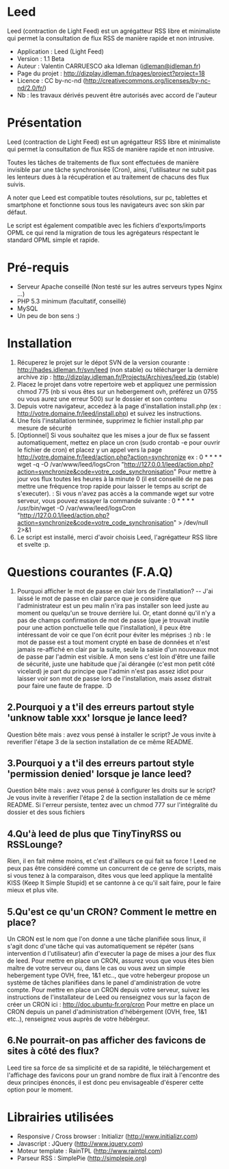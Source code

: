 Leed
====

Leed (contraction de Light Feed) est un agrégatteur RSS libre et minimaliste qui permet la consultation de flux RSS de manière rapide et non intrusive.

- Application : Leed (Light Feed)
- Version : 1.1 Beta
- Auteur : Valentin CARRUESCO aka Idleman (idleman@idleman.fr)
- Page du projet : http://dizplay.idleman.fr/pages/project?project=18
- Licence : CC by-nc-nd (http://creativecommons.org/licenses/by-nc-nd/2.0/fr/) 
- Nb : les travaux dérivés peuvent être autorisés avec accord de l'auteur


Présentation
====

  Leed (contraction de Light Feed) est un agrégatteur RSS libre et minimaliste qui permet la consultation de flux RSS de manière rapide et non intrusive.
	
Toutes les tâches de traitements de flux sont effectuées de manière invisible par une tâche synchronisée (Cron), ainsi, l'utilisateur ne subit pas les lenteurs dues à la récupération et au traitement de chacuns des flux suivis.

A noter que Leed est compatible toutes résolutions, sur pc, tablettes et smartphone et fonctionne sous tous les navigateurs avec son skin par défaut.
	
Le script est également compatible avec les fichiers d'exports/imports OPML ce qui rend la migration de tous les agrégateurs réspectant le standard OPML simple et rapide.

Pré-requis
====

- Serveur Apache conseillé (Non testé sur les autres serveurs types Nginx ...)
- PHP 5.3 minimum (facultatif, conseillé)
- MySQL
- Un peu de bon sens :)


Installation
====

1. Récuperez le projet sur le dépot SVN de la version courante : http://hades.idleman.fr/svn/leed (non stable) ou télécharger la dernière archive zip : http://dizplay.idleman.fr/Projects/Archives/leed.zip (stable)
2. Placez le projet dans votre repertoire web et appliquez une permission chmod 775 (nb si vous êtes sur un hebergement ovh, préférez un 0755 ou vous aurez une erreur 500) sur le dossier et son contenu
3. Depuis votre navigateur, accedez à la page d'installation install.php (ex : http://votre.domaine.fr/leed/install.php) et suivez les instructions.
4. Une fois l'installation terminée, supprimez le fichier install.php par mesure de sécurité
5. [Optionnel] Si vous souhaitez que les mises a jour de flux se fassent automatiquement, mettez en place un cron (sudo crontab -e pour ouvrir le fichier de cron) et placez y un appel vers la page http://votre.domaine.fr/leed/action.php?action=synchronize ex : 
		0 * * * * wget -q -O /var/www/leed/logsCron "http://127.0.0.1/leed/action.php?action=synchronize&code=votre_code_synchronisation"
		Pour mettre à jour vos flux toutes les heures à la minute 0 (il est conseillé de ne pas mettre une fréquence trop rapide pour laisser le temps au script de s'executer).
		<Nb> : Si vous n'avez pas accès a la commande wget sur votre serveur, vous pouvez essayer la commande suivante : 
		0 * * * * /usr/bin/wget -O /var/www/leed/logsCron
		"http://127.0.0.1/leed/action.php?action=synchronize&code=votre_code_synchronisation" >
		/dev/null 2>&1
6. Le script est installé, merci d'avoir choisis Leed, l'agrégatteur RSS libre et svelte :p.


Questions courantes	(F.A.Q)
====
	
1. Pourquoi afficher le mot de passe en clair lors de l'installation?
--
J'ai laissé le mot de passe en clair parce que je considère que l'administrateur est un peu malin n'ira pas installer son leed juste au moment ou quelqu'un se trouve derrière lui.
Or, etant donné qu'il n'y a pas de champs confirmation de mot de passe (que je trouvait inutile pour une action ponctuelle telle que l'installation), il peux être intéressant de voir ce que l'on écrit pour éviter les méprises :)
nb : le mot de passe est a tout moment crypté en base de données et n'est jamais re-affiché en clair par la suite, seule la saisie d'un nouveaux mot de passe par l'admin est visible.
A mon sens c'est loin d'être une faille de sécurité, juste une habitude que j'ai dérangée (c'est mon petit côté vicelard) je part du principe que l'admin n'est pas assez idiot pour laisser voir son mot de passe lors de l'installation, mais assez distrait pour faire une faute de frappe. :D

2.Pourquoi y a t'il des erreurs partout style 'unknow table xxx' lorsque je lance leed?
----
Question bête mais : avez vous pensé à installer le script? Je vous invite à reverifier l'étape 3 de la section installation de ce même README.

3.Pourquoi y a t'il des erreurs partout style 'permission denied' lorsque je lance leed?
-----
Question bête mais : avez vous pensé à configurer les droits sur le script? Je vous invite à reverifier l'étape 2 de la section installation de ce même README. Si l'erreur persiste, tentez avec un chmod 777 sur l'intégralité du dossier et des sous fichiers

4.Qu'à leed de plus que TinyTinyRSS ou RSSLounge?
----
Rien, il en fait même moins, et c'est d'ailleurs ce qui fait sa force ! 
Leed ne peux pas être considéré comme un concurrent de ce genre de scripts, mais si vous tenez à la comparaison, dites vous que leed applique la mentalité KISS (Keep It Simple Stupid) et se cantonne à ce qu'il sait faire, pour le faire mieux et plus vite. 

5.Qu'est ce qu'un CRON? Comment le mettre en place?
----
Un CRON est le nom que l'on donne a une tâche planifiée sous linux, il s'agit donc d'une tâche qui vas automatiquement se répéter (sans intervention d l'utilisateur) afin d'executer la page de mises a jour des flux de leed.
Pour mettre en place un CRON, assurez vous que vous êtes bien maître de votre serveur ou, dans le cas ou vous avez un simple hebergement type OVH, free, 1&1 etc.., que votre hebergeur propose un système de tâches planifiées dans le panel d'amdinistration de votre compte.
Pour mettre en place un CRON depuis votre serveur, suivez les instructions de l'installateur de Leed ou renseignez vous sur la façon de créer un CRON ici : http://doc.ubuntu-fr.org/cron
Pour mettre en place un CRON depuis un panel d'administration d'hébérgement (OVH, free, 1&1 etc..), renseignez vous auprès de votre hébérgeur.

6.Ne pourrait-on pas afficher des favicons de sites à côté des flux?
----
Leed tire sa force de sa simplicité et de sa rapidité, le téléchargement et l'affichage des favicons pour un grand nombre de flux irait à l'encontre des deux principes énoncés, il est donc peu envisageable d'ésperer cette option pour le moment. 

Librairies utilisées
==

- Responsive / Cross browser : Initializr (http://www.initializr.com)
- Javascript : JQuery (http://www.jquery.com)
- Moteur template : RainTPL (http://www.raintpl.com)
- Parseur RSS : SimplePie (http://simplepie.org)